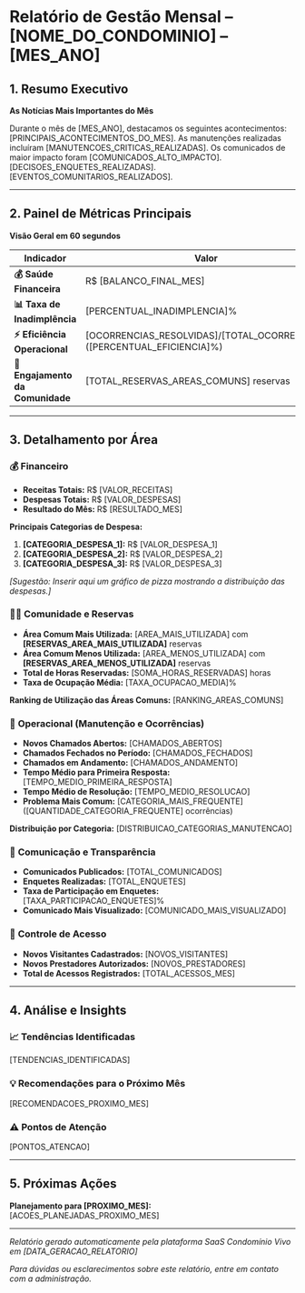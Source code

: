 # Relatório de Gestão Mensal – [NOME_DO_CONDOMINIO] – [MES_ANO]

## 1. Resumo Executivo

**As Notícias Mais Importantes do Mês**

Durante o mês de [MES_ANO], destacamos os seguintes acontecimentos: [PRINCIPAIS_ACONTECIMENTOS_DO_MES]. As manutenções realizadas incluíram [MANUTENCOES_CRITICAS_REALIZADAS]. Os comunicados de maior impacto foram [COMUNICADOS_ALTO_IMPACTO]. [DECISOES_ENQUETES_REALIZADAS]. [EVENTOS_COMUNITARIOS_REALIZADOS].

---

## 2. Painel de Métricas Principais

**Visão Geral em 60 segundos**

| **Indicador** | **Valor** | **Status** |
|---------------|-----------|------------|
| **💰 Saúde Financeira** | R$ [BALANCO_FINAL_MES] | [STATUS_FINANCEIRO] |
| **📊 Taxa de Inadimplência** | [PERCENTUAL_INADIMPLENCIA]% | [STATUS_INADIMPLENCIA] |
| **⚡ Eficiência Operacional** | [OCORRENCIAS_RESOLVIDAS]/[TOTAL_OCORRENCIAS] ([PERCENTUAL_EFICIENCIA]%) | [STATUS_OPERACIONAL] |
| **🏢 Engajamento da Comunidade** | [TOTAL_RESERVAS_AREAS_COMUNS] reservas | [STATUS_ENGAJAMENTO] |

---

## 3. Detalhamento por Área

### 💰 **Financeiro**

- **Receitas Totais:** R$ [VALOR_RECEITAS]
- **Despesas Totais:** R$ [VALOR_DESPESAS]
- **Resultado do Mês:** R$ [RESULTADO_MES]

**Principais Categorias de Despesa:**
1. **[CATEGORIA_DESPESA_1]:** R$ [VALOR_DESPESA_1]
2. **[CATEGORIA_DESPESA_2]:** R$ [VALOR_DESPESA_2]
3. **[CATEGORIA_DESPESA_3]:** R$ [VALOR_DESPESA_3]

*[Sugestão: Inserir aqui um gráfico de pizza mostrando a distribuição das despesas.]*

### 🏊‍♀️ **Comunidade e Reservas**

- **Área Comum Mais Utilizada:** [AREA_MAIS_UTILIZADA] com **[RESERVAS_AREA_MAIS_UTILIZADA]** reservas
- **Área Comum Menos Utilizada:** [AREA_MENOS_UTILIZADA] com **[RESERVAS_AREA_MENOS_UTILIZADA]** reservas
- **Total de Horas Reservadas:** [SOMA_HORAS_RESERVADAS] horas
- **Taxa de Ocupação Média:** [TAXA_OCUPACAO_MEDIA]%

**Ranking de Utilização das Áreas Comuns:**
[RANKING_AREAS_COMUNS]

### 🔧 **Operacional (Manutenção e Ocorrências)**

- **Novos Chamados Abertos:** [CHAMADOS_ABERTOS]
- **Chamados Fechados no Período:** [CHAMADOS_FECHADOS]
- **Chamados em Andamento:** [CHAMADOS_ANDAMENTO]
- **Tempo Médio para Primeira Resposta:** [TEMPO_MEDIO_PRIMEIRA_RESPOSTA]
- **Tempo Médio de Resolução:** [TEMPO_MEDIO_RESOLUCAO]
- **Problema Mais Comum:** [CATEGORIA_MAIS_FREQUENTE] ([QUANTIDADE_CATEGORIA_FREQUENTE] ocorrências)

**Distribuição por Categoria:**
[DISTRIBUICAO_CATEGORIAS_MANUTENCAO]

### 📢 **Comunicação e Transparência**

- **Comunicados Publicados:** [TOTAL_COMUNICADOS]
- **Enquetes Realizadas:** [TOTAL_ENQUETES]
- **Taxa de Participação em Enquetes:** [TAXA_PARTICIPACAO_ENQUETES]%
- **Comunicado Mais Visualizado:** [COMUNICADO_MAIS_VISUALIZADO]

### 🚪 **Controle de Acesso**

- **Novos Visitantes Cadastrados:** [NOVOS_VISITANTES]
- **Novos Prestadores Autorizados:** [NOVOS_PRESTADORES]
- **Total de Acessos Registrados:** [TOTAL_ACESSOS_MES]

---

## 4. Análise e Insights

### 📈 **Tendências Identificadas**
[TENDENCIAS_IDENTIFICADAS]

### 💡 **Recomendações para o Próximo Mês**
[RECOMENDACOES_PROXIMO_MES]

### ⚠️ **Pontos de Atenção**
[PONTOS_ATENCAO]

---

## 5. Próximas Ações

**Planejamento para [PROXIMO_MES]:**
[ACOES_PLANEJADAS_PROXIMO_MES]

---

*Relatório gerado automaticamente pela plataforma SaaS Condomínio Vivo em [DATA_GERACAO_RELATORIO]*

*Para dúvidas ou esclarecimentos sobre este relatório, entre em contato com a administração.*